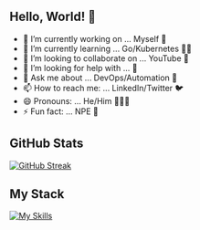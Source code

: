 ## Hello, World! 🖖

- 🔭 I’m currently working on ... Myself 🐶
- 🌱 I’m currently learning ... Go/Kubernetes 🏌🏽
- 👯 I’m looking to collaborate on ... YouTube 🎥
- 🤔 I’m looking for help with ... 🤔
- 💬 Ask me about ... DevOps/Automation 🚖
- 📫 How to reach me: ... LinkedIn/Twitter 🐦
- 😄 Pronouns: ... He/Him 🙋🏽‍♂️
- ⚡ Fun fact: ... NPE 🛑

## GitHub Stats
[![GitHub Streak](https://streak-stats.demolab.com?user=saikatsgupta&theme=dark&date_format=j%20M%5B%20Y%5D)](https://git.io/streak-stats)

## My Stack
[![My Skills](https://skillicons.dev/icons?i=spring,java,js,css,html,bootstrap,kotlin,py,regex,bash,powershell,linux,git,github,eclipse,idea,vim,vscode,atom,md,maven,gradle,selenium,stackoverflow,vercel&theme=dark)](https://skillicons.dev)
